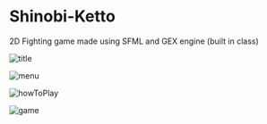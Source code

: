 # Shinobi-Ketto
2D Fighting game made using SFML and GEX engine (built in class) 


![title](https://user-images.githubusercontent.com/54895362/110476039-f142f600-80b7-11eb-9048-b10972a6f529.PNG)

![menu](https://user-images.githubusercontent.com/54895362/110476041-f142f600-80b7-11eb-887f-b026fc384db1.PNG)

![howToPlay](https://user-images.githubusercontent.com/54895362/110476037-f0aa5f80-80b7-11eb-932d-a21736faff27.PNG)

![game](https://user-images.githubusercontent.com/54895362/110476038-f0aa5f80-80b7-11eb-93a5-693dc6c0af68.PNG)

